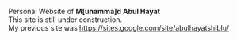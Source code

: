 Personal Website of <b> M[uhamma]d Abul Hayat </b> <br>
This site is still under construction. <br>
My previous site was https://sites.google.com/site/abulhayatshiblu/
